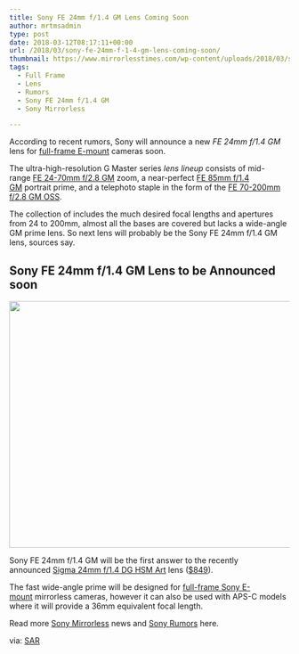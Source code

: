 ```yaml
---
title: Sony FE 24mm f/1.4 GM Lens Coming Soon
author: mrtmsadmin
type: post
date: 2018-03-12T08:17:11+00:00
url: /2018/03/sony-fe-24mm-f-1-4-gm-lens-coming-soon/
thumbnail: https://www.mirrorlesstimes.com/wp-content/uploads/2018/03/sigma-24mm-f-1.4-fe-lens.jpg
tags:
  - Full Frame
  - Lens
  - Rumors
  - Sony FE 24mm f/1.4 GM
  - Sony Mirrorless

---
```

According to recent rumors, Sony will announce a new _FE 24mm f/1.4 GM_ lens for [full-frame E-mount][1] cameras soon.

The ultra-high-<wbr />resolution G Master series _lens lineup_ consists of mid-range <a href="https://aax-us-east.amazon-adsystem.com/x/c/Qka9pzPHHoIfn_E4HFNkaZMAAAFiGUHq7wEAAAFKAaRH7dg/https://assoc-redirect.amazon.com/g/r/https://www.amazon.com/Sony-FE-24-70mm-2-8-Lens/dp/B01BESQYJW/ref=as_at?creativeASIN=B01BESQYJW&linkCode=w61&imprToken=bKapuoai6GzA0vpV2ChnxA&slotNum=0&tag=daicamnew-20" target="_blank" rel="nofollow noopener" data-amzn-asin="B01BESQYJW">FE 24-70mm f/2.8 GM</a> zoom, a near-perfect <a href="https://aax-us-east.amazon-adsystem.com/x/c/Qka9pzPHHoIfn_E4HFNkaZMAAAFiGUHq7wEAAAFKAaRH7dg/https://assoc-redirect.amazon.com/g/r/https://www.amazon.com/Sony-FE-85mm-1-4-Lens/dp/B01BESR5KO/ref=as_at?creativeASIN=B01BESR5KO&linkCode=w61&imprToken=bKapuoai6GzA0vpV2ChnxA&slotNum=1&tag=daicamnew-20" target="_blank" rel="nofollow noopener" data-amzn-asin="B01BESR5KO">FE 85mm f/1.4 GM</a> portrait prime, and a telephoto staple in the form of the <a href="https://aax-us-east.amazon-adsystem.com/x/c/Qka9pzPHHoIfn_E4HFNkaZMAAAFiGUHq7wEAAAFKAaRH7dg/https://assoc-redirect.amazon.com/g/r/https://www.amazon.com/Sony-70-200mm-2-8-OSS-Lens/dp/B01IDQEQ34/ref=as_at?creativeASIN=B01IDQEQ34&linkCode=w61&imprToken=bKapuoai6GzA0vpV2ChnxA&slotNum=2&tag=daicamnew-20" target="_blank" rel="nofollow noopener" data-amzn-asin="B01IDQEQ34">FE 70-200mm f/2.8 GM OSS</a>.

The collection of includes the much desired focal lengths and apertures from 24 to 200mm, almost all the bases are covered but lacks a wide-angle GM prime lens. So next lens will probably be the Sony FE 24mm f/1.4 GM lens, sources say.<!--more-->

## Sony FE 24mm f/1.4 GM Lens to be Announced soon

[<img class="aligncenter size-full wp-image-1810" src="https://i2.wp.com/www.mirrorlesstimes.com/wp-content/uploads/2018/03/sigma-24mm-f-1.4-fe-lens.jpg?resize=600%2C443&#038;ssl=1" alt="" width="600" height="443" srcset="https://i2.wp.com/www.mirrorlesstimes.com/wp-content/uploads/2018/03/sigma-24mm-f-1.4-fe-lens.jpg?w=900&ssl=1 900w, https://i2.wp.com/www.mirrorlesstimes.com/wp-content/uploads/2018/03/sigma-24mm-f-1.4-fe-lens.jpg?resize=406%2C300&ssl=1 406w, https://i2.wp.com/www.mirrorlesstimes.com/wp-content/uploads/2018/03/sigma-24mm-f-1.4-fe-lens.jpg?resize=768%2C567&ssl=1 768w" sizes="(max-width: 600px) 100vw, 600px" data-recalc-dims="1" />][2]

Sony FE 24mm f/1.4 GM will be the first answer to the recently announced [Sigma 24mm f/1.4 DG HSM Art][3] lens ([$849][4]).

The fast wide-angle prime will be designed for [full-frame Sony E-mount][1] mirrorless cameras, however it can also be used with APS-C models where it will provide a 36mm equivalent focal length.

Read more <a href="https://www.mirrorlesstimes.com/tags/sony-mirrorless/" target="_blank" rel="noopener">Sony Mirrorless</a> news and <a href="https://www.dailycameranews.com/tag/sony-rumors/" target="_blank" rel="noopener">Sony Rumors</a> here.

via: <a href="https://www.sonyalpharumors.com/sr4-sony-will-soon-announce-the-new-24mm-f-1-4-fe/" target="_blank" rel="nofollow noopener">SAR</a>

 [1]: https://www.dailycameranews.com/2017/03/best-sony-full-frame-e-mount-lenses/
 [2]: https://i2.wp.com/www.mirrorlesstimes.com/wp-content/uploads/2018/03/sigma-24mm-f-1.4-fe-lens.jpg?ssl=1
 [3]: https://www.mirrorlesstimes.com/tags/sigma-24mm-f-1-4-dg-hsm-art/
 [4]: https://www.bhphotovideo.com/c/product/1393491-REG/sigma_24mm_f_1_4_dg_hsm.html/BI/20175/KBID/14249